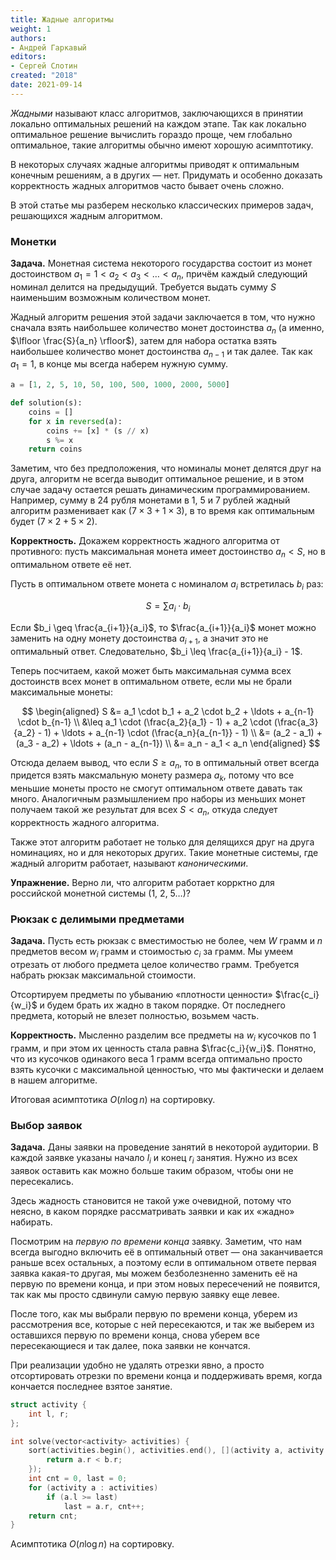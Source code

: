 ```yaml
---
title: Жадные алгоритмы
weight: 1
authors:
- Андрей Гаркавый
editors:
- Сергей Слотин
created: "2018"
date: 2021-09-14
---
```


*Жадными* называют класс алгоритмов, заключающихся в принятии локально оптимальных решений на каждом этапе. Так как локально оптимальное решение вычислить гораздо проще, чем глобально оптимальное, такие алгоритмы обычно имеют хорошую асимптотику.

В некоторых случаях жадные алгоритмы приводят к оптимальным конечным решениям, а в других — нет. Придумать и особенно доказать корректность жадных алгоритмов часто бывает очень сложно.

В этой статье мы разберем несколько классических примеров задач, решающихся жадным алгоритмом.

### Монетки

**Задача.** Монетная система некоторого государства состоит из монет достоинством $a_1 = 1 < a_2 < a_3 < \ldots < a_n$, причём каждый следующий номинал делится на предыдущий. Требуется выдать сумму $S$ наименьшим возможным количеством монет.

Жадный алгоритм решения этой задачи заключается в том, что нужно сначала взять наибольшее количество монет достоинства $a_n$ (а именно, $\lfloor \frac{S}{a_n} \rfloor$), затем для набора остатка взять наибольшее количество монет достоинства $a_{n-1}$ и так далее. Так как $a_1 = 1$, в конце мы всегда наберем нужную сумму.

```python
a = [1, 2, 5, 10, 50, 100, 500, 1000, 2000, 5000]

def solution(s):
    coins = []
    for x in reversed(a):
        coins += [x] * (s // x)
        s %= x
    return coins
```

Заметим, что без предположения, что номиналы монет делятся друг на друга, алгоритм не всегда выводит оптимальное решение, и в этом случае задачу остается решать динамическим программированием. Например, сумму в 24 рубля монетами в 1, 5 и 7 рублей жадный алгоритм разменивает как $(7 \times 3 + 1 \times 3)$, в то время как оптимальным будет $(7 \times 2 + 5 \times 2)$.

**Корректность.** Докажем корректность жадного алгоритма от противного: пусть максимальная монета имеет достоинство $a_n < S$, но в оптимальном ответе её нет.

Пусть в оптимальном ответе монета с номиналом $a_i$ встретилась $b_i$ раз:

$$
S = \sum a_i \cdot b_i
$$

Если $b_i \geq \frac{a_{i+1}}{a_i}$, то $\frac{a_{i+1}}{a_i}$ монет можно заменить на одну монету достоинства $a_{i+1}$, а значит это не оптимальный ответ. Следовательно, $b_i \leq \frac{a_{i+1}}{a_i} - 1$.

Теперь посчитаем, какой может быть максимальная сумма всех достоинств всех монет в оптимальном ответе, если мы не брали максимальные монеты:

$$
\begin{aligned}
  S &= a_1 \cdot b_1 + a_2 \cdot b_2 + \ldots + a_{n-1} \cdot b_{n-1}
\\  &\leq a_1 \cdot (\frac{a_2}{a_1} - 1) + a_2 \cdot (\frac{a_3}{a_2} - 1) + \ldots + a_{n-1} \cdot (\frac{a_n}{a_{n-1}} - 1)
\\  &= (a_2  - a_1) + (a_3 - a_2) + \ldots + (a_n - a_{n-1})
\\  &= a_n - a_1 < a_n
\end{aligned}
$$

Отсюда делаем вывод, что если $S \geq a_n$, то в оптимальный ответ всегда придется взять максмальную монету размера $a_k$, потому что все меньшие монеты просто не смогут оптимальном ответе давать так много. Аналогичным размышлением про наборы из меньших монет получаем такой же результат для всех $S < a_n$, откуда следует корректность жадного алгоритма.

Также этот алгоритм работает не только для делящихся друг на друга номинациях, но и для некоторых других. Такие монетные системы, где жадный алгоритм работает, называют *каноническими*.

**Упражнение.** Верно ли, что алгоритм работает коррктно для российской монетной системы (1, 2, 5…)?

### Рюкзак с делимыми предметами

**Задача.** Пусть есть рюкзак с вместимостью не более, чем $W$ грамм и $n$ предметов весом $w_i$ грамм и стоимостью $c_i$ за грамм. Мы умеем отрезать от любого предмета целое количество грамм. Требуется набрать рюкзак максимальной стоимости.

Отсортируем предметы по убыванию «плотности ценности» $\frac{c_i}{w_i}$ и будем брать их жадно в таком порядке. От последнего предмета, который не влезет полностью, возьмем часть.

**Корректность.** Мысленно разделим все предметы на $w_i$ кусочков по 1 грамм, и при этом их ценность стала равна $\frac{c_i}{w_i}$. Понятно, что из кусочков одинакого веса 1 грамм всегда оптимально просто взять кусочки с максимальной ценностью, что мы фактически и делаем в нашем алгоритме.

Итоговая асимптотика $O(n \log n)$ на сортировку.

### Выбор заявок

**Задача.** Даны заявки на проведение занятий в некоторой аудитории. В каждой заявке указаны начало $l_i$ и конец $r_i$ занятия. Нужно из всех заявок оставить как можно больше таким образом, чтобы они не пересекались.

Здесь жадность становится не такой уже очевидной, потому что неясно, в каком порядке рассматривать заявки и как их «жадно» набирать.

Посмотрим на *первую по времени конца* заявку. Заметим, что нам всегда выгодно включить её в оптимальный ответ — она заканчивается раньше всех остальных, а поэтому если в оптимальном ответе первая заявка какая-то другая, мы можем безболезненно заменить её на первую по времени конца, и при этом новых пересечений не появится, так как мы просто сдвинули самую первую заявку еще левее.

После того, как мы выбрали первую по времени конца, уберем из рассмотрения все, которые с ней пересекаются, и так же выберем из оставшихся первую по времени конца, снова уберем все пересекающиеся и так далее, пока заявки не кончатся.

При реализации удобно не удалять отрезки явно, а просто отсортировать отрезки по времени конца и поддерживать время, когда кончается последнее взятое занятие.

```cpp
struct activity {
    int l, r;
};

int solve(vector<activity> activities) {
    sort(activities.begin(), activities.end(), [](activity a, activity b) {
        return a.r < b.r;
    });
    int cnt = 0, last = 0;
    for (activity a : activities)
        if (a.l >= last)
            last = a.r, cnt++;
    return cnt;
}
```

Асимптотика $O(n \log n)$ на сортировку.
